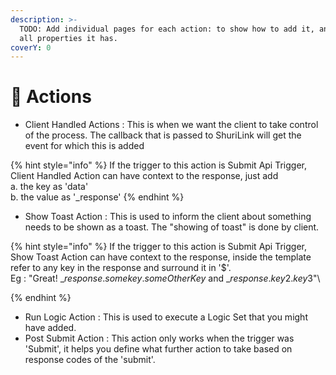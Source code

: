 ```yaml
---
description: >-
  TODO: Add individual pages for each action: to show how to add it, and what
  all properties it has.
coverY: 0
---
```


# 🦐 Actions

* Client Handled Actions : This is when we want the client to take control of the process. The callback that is passed to ShuriLink will get the event for which this is added

{% hint style="info" %}
If the trigger to this action is Submit Api Trigger, Client Handled Action can have context to the response, just add \
a. the key as 'data'\
b. the value as '\_response'
{% endhint %}

* Show Toast Action : This is used to inform the client about something needs to be shown as a toast. The "showing of toast" is done by client.

{% hint style="info" %}
If the trigger to this action is Submit Api Trigger, Show Toast  Action can have context to the response, inside the template refer to any key in the response and surround it in '$'. \
Eg : "Great! $\_response.somekey.someOtherKey$ and $\_response.key2.key3$"\

{% endhint %}

* Run Logic Action : This is used to execute a Logic Set that you might have added.
* Post Submit Action :  This action only works when the trigger was 'Submit', it helps you define what further action to take based on response codes of the 'submit'.

